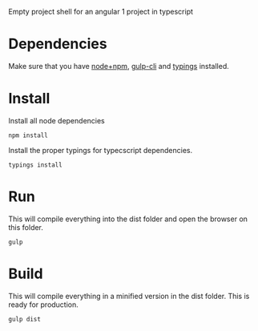 Empty project shell for an angular 1 project in typescript
# Dependencies
Make sure that you have [node+npm](https://nodejs.org/en/download/), [gulp-cli](https://github.com/gulpjs/gulp/blob/master/docs/getting-started.md) and [typings](https://github.com/typings/typings) installed.

# Install
Install all node dependencies
```
npm install
```
Install the proper typings for typecscript dependencies.
```
typings install
```

# Run
This will compile everything into the dist folder and open the browser on this folder.
```
gulp
```

# Build
This will compile everything in a minified version in the dist folder. This is ready for production.
```
gulp dist
```
